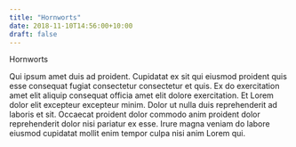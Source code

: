 ```yaml
---
title: "Hornworts"
date: 2018-11-10T14:56:00+10:00
draft: false
---
```


Hornworts

Qui ipsum amet duis ad proident. Cupidatat ex sit qui eiusmod proident quis esse consequat fugiat consectetur consectetur et quis. Ex do exercitation amet elit aliquip consequat officia amet elit dolore exercitation. Et Lorem dolor elit excepteur excepteur minim. Dolor ut nulla duis reprehenderit ad laboris et sit. Occaecat proident dolor commodo anim proident dolor reprehenderit dolor nisi pariatur ex esse. Irure magna veniam do labore eiusmod cupidatat mollit enim tempor culpa nisi anim Lorem qui.
